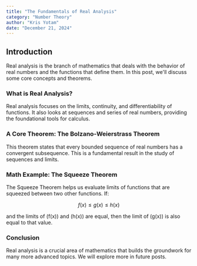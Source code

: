 ```yaml
---
title: "The Fundamentals of Real Analysis"
category: "Number Theory"
author: "Kris Yotam"
date: "December 21, 2024"
---
```


## Introduction

Real analysis is the branch of mathematics that deals with the behavior of real numbers and the functions that define them. In this post, we'll discuss some core concepts and theorems.

### What is Real Analysis?

Real analysis focuses on the limits, continuity, and differentiability of functions. It also looks at sequences and series of real numbers, providing the foundational tools for calculus.

### A Core Theorem: The Bolzano-Weierstrass Theorem

This theorem states that every bounded sequence of real numbers has a convergent subsequence. This is a fundamental result in the study of sequences and limits.

### Math Example: The Squeeze Theorem

The Squeeze Theorem helps us evaluate limits of functions that are squeezed between two other functions. If:

$$
f(x) \leq g(x) \leq h(x)
$$

and the limits of \(f(x)\) and \(h(x)\) are equal, then the limit of \(g(x)\) is also equal to that value.

### Conclusion

Real analysis is a crucial area of mathematics that builds the groundwork for many more advanced topics. We will explore more in future posts.